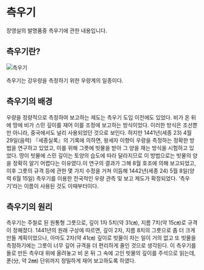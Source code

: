 # 측우기

장영실의 발명품중 측우기에 관한 내용입니다.

## 측우기란?

![측우기](https://mblogthumb-phinf.pstatic.net/20141218_118/hrlovelove_1418882595234Idlj1_JPEG/00014143.jpg?type=w2)

측우기는 강우량을 측정하기 위한 우량계의 일종이다.

## 측우기의 배경

우량을 정량적으로 측정하여 보고하는 제도는 측우기 도입 이전에도 있었다. 비가 온 뒤에 땅에 비가 스민 깊이를 재어 이를 조정에 보고하는 방식이었다. 이러한 방식은 조선뿐만 아니라, 중국에서도 널리 사용되었던 것으로 보인다. 하지만 1441년(세종 23) 4월 29일(음력) 『세종실록』의 기록에 의하면, 왕세자 이향이 우량을 측정하는 정확한 방법을 연구하고 있었고, 이를 위해 그릇에 빗물을 받아 그 양을 재는 방식을 시험하고 있었다. 땅이 빗물에 스민 깊이는 토양의 습도에 따라 달라지므로 이 방법으로는 빗물의 양을 정확히 알기 어렵다는 이유였다.이 연구의 결과가 그해 8월 호조에 의해 보고되었고, 이후 그릇의 규격 등에 관한 몇 가지 수정을 거쳐 이듬해 1442년(세종 24) 5월 8일(양력 6월 15일) 측우기를 이용한 전국적인 우량 관측 및 보고 제도가 확정되었다. ‘측우기’라는 이름이 사용된 것도 이때부터이다.

## 측우기의 원리

측우기는 주철로 된 원통형 그릇으로, 깊이 1자 5치(약 31㎝), 지름 7치(약 15㎝)로 규격이 정해졌다. 1441년의 원래 구상에 따르면, 깊이 2자, 지름 8치의 그릇으로 좀 더 크게 만들 계획이었으나, 아마도 2자(약 41㎝) 깊이로 빗물이 차는 일이 거의 없고 또 빗물을 측정하기에는 그릇이 너무 깊어 규격을 더 편리하게 줄인 것으로 생각된다. 이 측우기를 돌로 만든 측우대 위에 올려놓고 비 온 뒤 그 속에 고인 빗물의 깊이를 주석으로 읽는데, 푼(分, 약 2㎜) 단위까지 정밀하게 재어 보고하도록 하였다.
